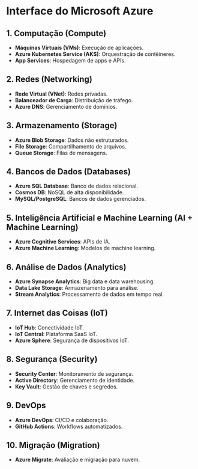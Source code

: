 # Interface do Microsoft Azure

## 1. Computação (Compute)
- **Máquinas Virtuais (VMs)**: Execução de aplicações.
- **Azure Kubernetes Service (AKS)**: Orquestração de contêineres.
- **App Services**: Hospedagem de apps e APIs.

## 2. Redes (Networking)
- **Rede Virtual (VNet)**: Redes privadas.
- **Balanceador de Carga**: Distribuição de tráfego.
- **Azure DNS**: Gerenciamento de domínios.

## 3. Armazenamento (Storage)
- **Azure Blob Storage**: Dados não estruturados.
- **File Storage**: Compartilhamento de arquivos.
- **Queue Storage**: Filas de mensagens.

## 4. Bancos de Dados (Databases)
- **Azure SQL Database**: Banco de dados relacional.
- **Cosmos DB**: NoSQL de alta disponibilidade.
- **MySQL/PostgreSQL**: Bancos de dados gerenciados.

## 5. Inteligência Artificial e Machine Learning (AI + Machine Learning)
- **Azure Cognitive Services**: APIs de IA.
- **Azure Machine Learning**: Modelos de machine learning.

## 6. Análise de Dados (Analytics)
- **Azure Synapse Analytics**: Big data e data warehousing.
- **Data Lake Storage**: Armazenamento para análise.
- **Stream Analytics**: Processamento de dados em tempo real.

## 7. Internet das Coisas (IoT)
- **IoT Hub**: Conectividade IoT.
- **IoT Central**: Plataforma SaaS IoT.
- **Azure Sphere**: Segurança de dispositivos IoT.

## 8. Segurança (Security)
- **Security Center**: Monitoramento de segurança.
- **Active Directory**: Gerenciamento de identidade.
- **Key Vault**: Gestão de chaves e segredos.

## 9. DevOps
- **Azure DevOps**: CI/CD e colaboração.
- **GitHub Actions**: Workflows automatizados.

## 10. Migração (Migration)
- **Azure Migrate**: Avaliação e migração para nuvem.
